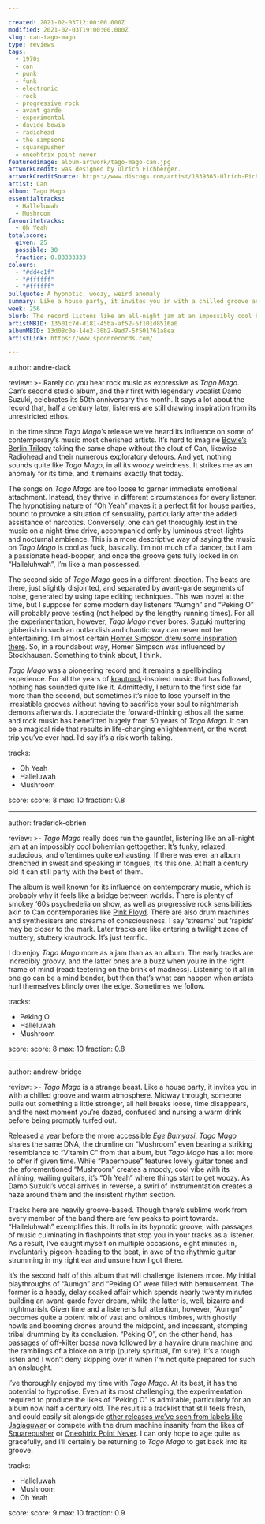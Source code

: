 ```yaml
---

created: 2021-02-03T12:00:00.000Z
modified: 2021-02-03T19:00:00.000Z
slug: can-tago-mago
type: reviews
tags:
  - 1970s
  - can
  - punk
  - funk
  - electronic
  - rock
  - progressive rock
  - avant garde
  - experimental
  - davide bowie
  - radiohead
  - the simpsons
  - squarepusher
  - oneohtrix point never
featuredimage: album-artwork/tago-mago-can.jpg
artworkCredit: was designed by Ulrich Eichberger.
artworkCreditSource: https://www.discogs.com/artist/1839365-Ulrich-Eichberger
artist: Can
album: Tago Mago
essentialtracks:
  - Halleluwah
  - Mushroom
favouritetracks:
  - Oh Yeah
totalscore:
  given: 25
  possible: 30
  fraction: 0.83333333
colours:
  - "#dd4c1f"
  - "#ffffff"
  - "#ffffff"
pullquote: A hypnotic, woozy, weird anomaly
summary: Like a house party, it invites you in with a chilled groove and warm atmosphere. Midway through, someone pulls out something a little stronger, all hell breaks loose, time disappears, and the next moment you’re dazed, confused and nursing a warm drink before being promptly turfed out.
week: 256
blurb: The record listens like an all-night jam at an impossibly cool bohemian gettogether. It’s funky, relaxed, audacious, exhausting... but above all, it’s brilliant.
artistMBID: 13501c7d-d181-45ba-af52-5f101d8516a0
albumMBID: 13d08c0e-14e2-30b2-9ad7-5f501761a8ea
artistLink: https://www.spoonrecords.com/

---
```


author: andre-dack

review: >-
  Rarely do you hear rock music as expressive as _Tago Mago_. Can’s second studio album, and their first with legendary vocalist Damo Suzuki, celebrates its 50th anniversary this month. It says a lot about the record that, half a century later, listeners are still drawing inspiration from its unrestricted ethos.

  In the time since _Tago Mago_’s release we’ve heard its influence on some of contemporary’s music most cherished artists. It’s hard to imagine [Bowie’s Berlin Trilogy](/reviews/david-bowie-low/) taking the same shape without the clout of Can, likewise [Radiohead](/reviews/radiohead-ok-computer/) and their numerous exploratory detours. And yet, nothing sounds quite like _Tago Mago_, in all its woozy weirdness. It strikes me as an anomaly for its time, and it remains exactly that today.

  The songs on _Tago Mago_ are too loose to garner immediate emotional attachment. Instead, they thrive in different circumstances for every listener. The hypnotising nature of “Oh Yeah” makes it a perfect fit for house parties, bound to provoke a situation of sensuality, particularly after the added assistance of narcotics. Conversely, one can get thoroughly lost in the music on a night-time drive, accompanied only by luminous street-lights and nocturnal ambience. This is a more descriptive way of saying the music on _Tago Mago_ is cool as fuck, basically. I’m not much of a dancer, but I am a passionate head-bopper, and once the groove gets fully locked in on “Halleluhwah”, I’m like a man possessed.

  The second side of _Tago Mago_ goes in a different direction. The beats are there, just slightly disjointed, and separated by avant-garde segments of noise, generated by using tape editing techniques. This was novel at the time, but I suppose for some modern day listeners “Aumgn” and “Peking O” will probably prove testing (not helped by the lengthy running times). For all the experimentation, however, _Tago Mago_ never bores. Suzuki muttering gibberish in such an outlandish and chaotic way can never not be entertaining. I’m almost certain [Homer Simpson drew some inspiration there](/reviews/the-be-sharps-meet-the-be-sharps/). So, in a roundabout way, Homer Simpson was influenced by Stockhausen. Something to think about, I think.

  _Tago Mago_ was a pioneering record and it remains a spellbinding experience. For all the years of [krautrock](/reviews/kraftwerk-the-man-machine/)-inspired music that has followed, nothing has sounded quite like it. Admittedly, I return to the first side far more than the second, but sometimes it’s nice to lose yourself in the irresistible grooves without having to sacrifice your soul to nightmarish demons afterwards. I appreciate the forward-thinking ethos all the same, and rock music has benefitted hugely from 50 years of _Tago Mago_. It can be a magical ride that results in life-changing enlightenment, or the worst trip you’ve ever had. I’d say it’s a risk worth taking.

tracks:
  - Oh Yeah
  - Halleluwah
  - Mushroom

score:
  score: 8
  max: 10
  fraction: 0.8

---

author: frederick-obrien

review: >-
  _Tago Mago_ really does run the gauntlet, listening like an all-night jam at an impossibly cool bohemian gettogether. It’s funky, relaxed, audacious, and oftentimes quite exhausting. If there was ever an album drenched in sweat and speaking in tongues, it’s this one. At half a century old it can still party with the best of them.

  The album is well known for its influence on contemporary music, which is probably why it feels like a bridge between worlds. There is plenty of smokey ‘60s psychedelia on show, as well as progressive rock sensibilities akin to Can contemporaries like [Pink Floyd](/reviews/pink-floyd-the-dark-side-of-the-moon/). There are also drum machines and synthesisers and streams of consciousness. I say ‘streams’ but ‘rapids’ may be closer to the mark. Later tracks are like entering a twilight zone of muttery, stuttery krautrock. It’s just terrific.

  I do enjoy _Tago Mago_ more as a jam than as an album. The early tracks are incredibly groovy, and the latter ones are a buzz when you’re in the right frame of mind (read: teetering on the brink of madness). Listening to it all in one go can be a mind bender, but then that’s what can happen when artists hurl themselves blindly over the edge. Sometimes we follow.

tracks:
  - Peking O
  - Halleluwah
  - Mushroom

score:
  score: 8
  max: 10
  fraction: 0.8

---

author: andrew-bridge

review: >-
  _Tago Mago_ is a strange beast. Like a house party, it invites you in with a chilled groove and warm atmosphere. Midway through, someone pulls out something a little stronger, all hell breaks loose, time disappears, and the next moment you’re dazed, confused and nursing a warm drink before being promptly turfed out.

  Released a year before the more accessible _Ege Bamyasi_, _Tago Mago_ shares the same DNA, the drumline on “Mushroom” even bearing a striking resemblance to “Vitamin C” from that album, but _Tago Mago_ has a lot more to offer if given time. While “Paperhouse” features lovely guitar tones and the aforementioned “Mushroom” creates a moody, cool vibe with its whining, wailing guitars, it’s “Oh Yeah” where things start to get woozy. As Damo Suzuki’s vocal arrives in reverse, a swirl of instrumentation creates a haze around them and the insistent rhythm section.

  Tracks here are heavily groove-based. Though there’s sublime work from every member of the band there are few peaks to point towards. “Halleluhwah” exemplifies this. It rolls in its hypnotic groove, with passages of music culminating in flashpoints that stop you in your tracks as a listener. As a result, I’ve caught myself on multiple occasions, eight minutes in, involuntarily pigeon-heading to the beat, in awe of the rhythmic guitar strumming in my right ear and unsure how I got there.

  It’s the second half of this album that will challenge listeners more. My initial playthroughs of “Aumgn” and “Peking O” were filled with bemusement. The former is a heady, delay soaked affair which spends nearly twenty minutes building an avant-garde fever dream, while the latter is, well, bizarre and nightmarish. Given time and a listener’s full attention, however, “Aumgn” becomes quite a potent mix of vast and ominous timbres, with ghostly howls and booming drones around the midpoint, and incessant, stomping tribal drumming by its conclusion. “Peking O”, on the other hand, has passages of off-kilter bossa nova followed by a haywire drum machine and the ramblings of a bloke on a trip (purely spiritual, I’m sure). It’s a tough listen and I won’t deny skipping over it when I’m not quite prepared for such an onslaught.

  I’ve thoroughly enjoyed my time with _Tago Mago_. At its best, it has the potential to hypnotise. Even at its most challenging, the experimentation required to produce the likes of “Peking O" is admirable, particularly for an album now half a century old. The result is a tracklist that still feels fresh, and could easily sit alongside [other releases we’ve seen from labels like Jagjaguwar](/reviews/moses-sumney-grae/) or compete with the drum machine insanity from the likes of [Squarepusher](/reviews/squarepusher-be-up-a-hello/) or [Oneohtrix Point Never](/reviews/oneohtrix-point-never-age-of/). I can only hope to age quite as gracefully, and I’ll certainly be returning to _Tago Mago_ to get back into its groove.

tracks:
  - Halleluwah
  - Mushroom
  - Oh Yeah

score:
  score: 9
  max: 10
  fraction: 0.9
